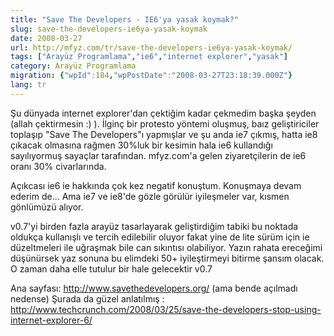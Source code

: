 ```yaml
---
title: "Save The Developers - IE6'ya yasak koymak?"
slug: save-the-developers-ie6ya-yasak-koymak
date: 2008-03-27
url: http://mfyz.com/tr/save-the-developers-ie6ya-yasak-koymak/
tags: ["Arayüz Programlama","ie6","internet explorer","yasak"]
category: Arayüz Programlama
migration: {"wpId":184,"wpPostDate":"2008-03-27T23:18:39.000Z"}
lang: tr
---
```


Şu dünyada internet explorer'dan çektiğim kadar çekmedim başka şeyden (allah çektirmesin :) ). İlginç bir protesto yöntemi oluşmuş, baız geliştiriciler toplaşıp "Save The Developers"ı yapmışlar ve şu anda ie7 çıkmış, hatta ie8 çıkacak olmasına rağmen 30%luk bir kesimin hala ie6 kullandığı sayılıyormuş sayaçlar tarafından. mfyz.com'a gelen ziyaretçilerin de ie6 oranı 30% civarlarında.

Açıkcası ie6 ie hakkında çok kez negatif konuştum. Konuşmaya devam ederim de... Ama ie7 ve ie8'de gözle görülür iyileşmeler var, kısmen gönlümüzü alıyor.

v0.7'yi birden fazla arayüz tasarlayarak geliştirdiğim tabiki bu noktada oldukça kullanışlı ve tercih edilebilir oluyor fakat yine de lite sürüm için ie düzeltmeleri ile uğraşmak bile can sıkıntısı olabiliyor. Yazın rahata ereceğimi düşünürsek yaz sonuna bu elimdeki 50+ iyileştirmeyi bitirme şansım olacak. O zaman daha elle tutulur bir hale gelecektir v0.7

Ana sayfası: http://www.savethedevelopers.org/ (ama bende açılmadı nedense) Şurada da güzel anlatılmış : http://www.techcrunch.com/2008/03/25/save-the-developers-stop-using-internet-explorer-6/